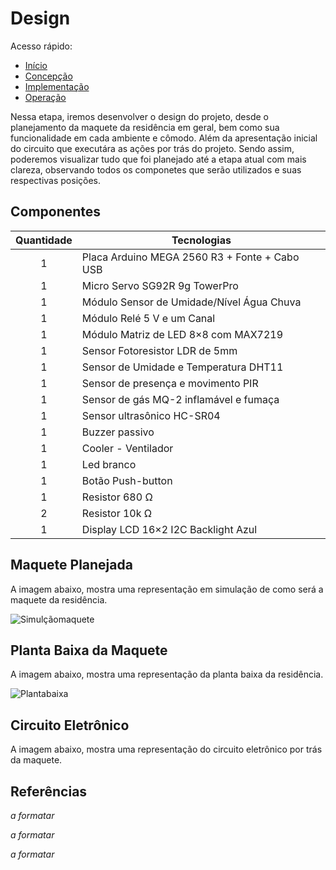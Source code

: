 # Design
Acesso rápido:
- [Início](https://github.com/LeoAndriolli/PI2)
- [Concepção](https://github.com/LeoAndriolli/PI2/blob/main/Concep%C3%A7%C3%A3o.md)
- [Implementação](https://github.com/LeoAndriolli/PI2)
- [Operação](https://github.com/LeoAndriolli/PI2)

Nessa etapa, iremos desenvolver o design do projeto, desde o planejamento da maquete da residência em geral, bem como sua funcionalidade em cada ambiente e cômodo.
Além da apresentação inicial do circuito que executára as ações por trás do projeto. Sendo assim, poderemos visualizar tudo que foi planejado até a etapa atual com mais clareza, observando todos os componetes que serão utilizados e suas respectivas posições.
## Componentes 
Quantidade  | Tecnologias
:---------:   | ------
1           |Placa Arduino MEGA 2560 R3 + Fonte + Cabo USB
1           |Micro Servo SG92R 9g TowerPro
1           |Módulo Sensor de Umidade/Nível Água Chuva
1           |Módulo Relé 5 V e um Canal
1           |Módulo Matriz de LED 8×8 com MAX7219
1           |Sensor Fotoresistor LDR de 5mm
1           |Sensor de Umidade e Temperatura DHT11
1           |Sensor de presença e movimento PIR
1           |Sensor de gás MQ-2 inflamável e fumaça
1           |Sensor ultrasônico HC-SR04
1           |Buzzer passivo
1           |Cooler - Ventilador
1           |Led branco
1           |Botão Push-button
1           |Resistor 680 Ω
2           |Resistor 10k Ω
1           |Display LCD 16×2 I2C Backlight Azul
## Maquete Planejada
A imagem abaixo, mostra uma representação em simulação de como será a maquete da residência.

![Simulçãomaquete](https://i.pinimg.com/originals/59/fc/fb/59fcfb14d5e716bfe3146bd01073c78e.jpg)

## Planta Baixa da Maquete
A imagem abaixo, mostra uma representação da planta baixa da residência.

![Plantabaixa](https://www.tudoconstrucao.com/wp-content/uploads/2015/03/Planta-baixa-de-casa-colorida.jpg)

## Circuito Eletrônico
A imagem abaixo, mostra uma representação do circuito eletrônico por trás da maquete.


## Referências
_a formatar_

_a formatar_

_a formatar_
